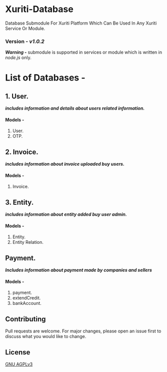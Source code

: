 # Xuriti-Database

Database Submodule For Xuriti Platform Which Can Be Used In Any Xuriti Service Or Module.

### Version - _v1.0.2_

***Warning -*** submodule is supported in services or module which is written in _node.js_ only.

# List of Databases -
## 1. User.
 ***includes information and details about users related information.***
#### Models -
 1. User.
 2. OTP.
## 2. Invoice.
***includes information about invoice uploaded buy users.***
#### Models -
1. Invoice.
## 3. Entity.
***includes information about entity added buy user admin.***
#### Models -
1. Entity.
2. Entity Relation.
## Payment.
***Includes information about payment made by companies and sellers***
#### Models -
1. payment.
2. extendCredit.
3. bankAccount.

## Contributing
Pull requests are welcome. For major changes, please open an issue first to discuss what you would like to change.

## License
[GNU AGPLv3](https://choosealicense.com/licenses/agpl-3.0/#)